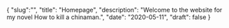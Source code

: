 {
  "slug":"",
  "title": "Homepage",
  "description": "Welcome to the website for my novel How to kill a chinaman.",
  "date": "2020-05-11",
  "draft": false
}
